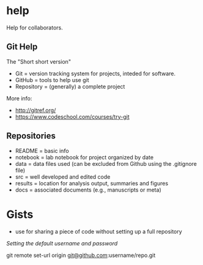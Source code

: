 help
====

Help for collaborators.

Git Help
--------
The "Short short version"
- Git = version tracking system for projects, inteded for software.
- GitHub = tools to help use git
- Repository = (generally) a complete project

More info:
- http://gitref.org/
- https://www.codeschool.com/courses/try-git

Repositories
------------
- README = basic info
- notebook = lab notebook for project organized by date
- data = data files used (can be excluded from Github using the .gitignore file)
- src = well developed and edited code
- results = location for analysis output, summaries and figures
- docs = associated documents (e.g., manuscripts or meta)

Gists
=====
- use for sharing a piece of code without setting up a full repository

*Setting the default username and password*

git remote set-url origin git@github.com:username/repo.git
